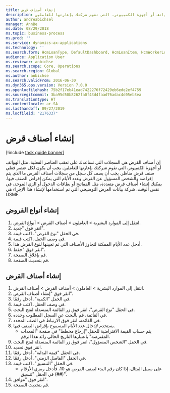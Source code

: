 ```yaml
---
title: إنشاء أصناف قرض
description: إن أصناف القرض هي السجلات التي تساعدك على تعقب العناصر الفعلية، مثل الهواتف أو أجهزة الكمبيوتر، التي تقوم شركتك بإعارتها للعاملين.
author: andreabichsel
manager: AnnBe
ms.date: 08/29/2018
ms.topic: business-process
ms.prod: ''
ms.service: dynamics-ax-applications
ms.technology: ''
ms.search.form: HcmLoanType, DefaultDashboard, HcmLoanItem, HcmWorkerLookUp
audience: Application User
ms.reviewer: anbichse
ms.search.scope: Core, Operations
ms.search.region: Global
ms.author: anbichse
ms.search.validFrom: 2016-06-30
ms.dyn365.ops.version: Version 7.0.0
ms.openlocfilehash: 75b2f17eb41ead7422276f72429eb6ede2ef4759
ms.sourcegitcommit: 3ba95d50b8262fa0f43d4faad76adac4d05eb3ea
ms.translationtype: HT
ms.contentlocale: ar-SA
ms.lasthandoff: 09/27/2019
ms.locfileid: "2176337"
---
```

# <a name="create-loan-items"></a>إنشاء أصناف قرض

[!include [task guide banner](../../includes/task-guide-banner.md)]

إن أصناف القرض هي السجلات التي تساعدك على تعقب العناصر الفعلية، مثل الهواتف أو أجهزة الكمبيوتر، التي تقوم شركتك بإعارتها للعاملين. يجب أن يكون لكل عنصر فعلي صنف قرض مناظر. يجب أن يصف كل سجل من سجلات أصناف القرض ما الذي يتم إقراضه والشخص المسؤول عن القرض وعدد الأيام التي يمكن إقراض الصنف فيها. يمكنك إنشاء أصناف قرض متعددة، مثل المفاتيح أو بطاقات الدخول أو الزي الموحد، في نفس الوقت. شركة بيانات العرض التوضيحي التي تم استخدامها لإنشاء هذا الإجراء هي USMF.


## <a name="create-loan-types"></a>إنشاء أنواع القروض
1. انتقل إلى الموارد البشرية > العاملون > أصناف القرض > أنواع القرض.
2. انقر فوق "جديد".
3. في الحقل "نوع القرض"، اكتب قيمة.
4. في وصف الحقل، اكتب قيمة.
5. أدخل عدد الأيام الممكنة لتجاوز الأصناف التي تم تعيينها لنوع القرض هذا. 
6. انقر فوق "حفظ".
7. قم بإغلاق الصفحة.
8. قم بتحديث الصفحة.

## <a name="create-loan-items"></a>إنشاء أصناف القرض
1. انتقل إلى الموارد البشرية > العاملون > أصناف القرض > أصناف القرض‬.
2. انقر فوق "إنشاء أصناف القرض‬".
3. في الحقل "الكمية‬"، أدخل رقمًا.
4. في وصف الحقل، اكتب قيمة.
5. في الحقل "نوع القرض"، انقر فوق زر القائمة المنسدلة لفتح البحث.
6. في القائمة، قم بالبحث عن السجل المطلوب وحدده.
7. في القائمة، انقر فوق الارتباط في الصف المحدد.
8. يستخدم لإدخال عدد الأيام المسموح بإقراض الصنف فيها.
    * يتم حساب القيمة الافتراضية للحقل "إرجاع مخطط‬" في صفحة "المعدات المقترضة‬" باعتبارها التاريخ الحالي زائد هذا الرقم.  
9. في الحقل "الشخص المسؤول‬"، انقر فوق زر القائمة المنسدلة لفتح البحث.
10. انقر فوق تحديد.
11. في الحقل "‏‫قيمة البداية‬"، أدخل رقمًا.
12. في الحقل "الفاصل الزمني"، أدخل رقمًا.
13. في الحقل "التنسيق"، اكتب قيمة.
    * على سبيل المثال، إذا كان رقم البدء لصنف القرص هو 10، فأدخل رمزي الأرقام (##) في الحقل "تنسيق".  
14. انقر فوق "موافق".
15. قم بتحديث الصفحة.

